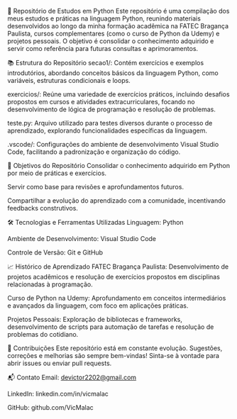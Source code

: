 🐍 Repositório de Estudos em Python
Este repositório é uma compilação dos meus estudos e práticas na linguagem Python, reunindo materiais desenvolvidos ao longo da minha formação acadêmica na FATEC Bragança Paulista, cursos complementares (como o curso de Python da Udemy) e projetos pessoais. O objetivo é consolidar o conhecimento adquirido e servir como referência para futuras consultas e aprimoramentos.

📚 Estrutura do Repositório
secao1/: Contém exercícios e exemplos introdutórios, abordando conceitos básicos da linguagem Python, como variáveis, estruturas condicionais e loops.

exercicios/: Reúne uma variedade de exercícios práticos, incluindo desafios propostos em cursos e atividades extracurriculares, focando no desenvolvimento de lógica de programação e resolução de problemas.

teste.py: Arquivo utilizado para testes diversos durante o processo de aprendizado, explorando funcionalidades específicas da linguagem.

.vscode/: Configurações do ambiente de desenvolvimento Visual Studio Code, facilitando a padronização e organização do código.

🎯 Objetivos do Repositório
Consolidar o conhecimento adquirido em Python por meio de práticas e exercícios.

Servir como base para revisões e aprofundamentos futuros.

Compartilhar a evolução do aprendizado com a comunidade, incentivando feedbacks construtivos.

🛠️ Tecnologias e Ferramentas Utilizadas
Linguagem: Python

Ambiente de Desenvolvimento: Visual Studio Code

Controle de Versão: Git e GitHub

📈 Histórico de Aprendizado
FATEC Bragança Paulista: Desenvolvimento de projetos acadêmicos e resolução de exercícios propostos em disciplinas relacionadas à programação.

Curso de Python na Udemy: Aprofundamento em conceitos intermediários e avançados da linguagem, com foco em aplicações práticas.

Projetos Pessoais: Exploração de bibliotecas e frameworks, desenvolvimento de scripts para automação de tarefas e resolução de problemas do cotidiano.

🤝 Contribuições
Este repositório está em constante evolução. Sugestões, correções e melhorias são sempre bem-vindas! Sinta-se à vontade para abrir issues ou enviar pull requests.

📬 Contato
Email: devictor2202@gmail.com

LinkedIn: linkedin.com/in/vicmalac

GitHub: github.com/VicMalac
